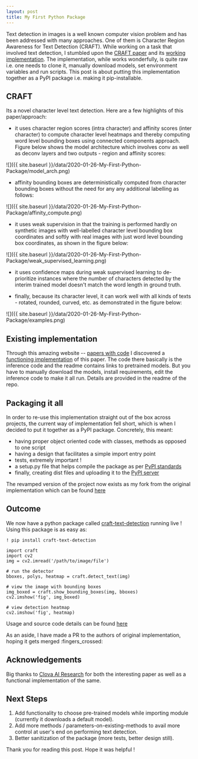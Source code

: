 ```yaml
---
layout: post
title: My First Python Package
---
```



Text detection in images is a well known computer vision problem and has been addressed with many 
approaches. One of them is Character Region Awareness for Text Detection (CRAFT). While working on 
a task that involved text detection, I stumbled upon the [CRAFT paper](https://arxiv.org/pdf/1904.01941.pdf) 
and its [working implementation](https://github.com/clovaai/CRAFT-pytorch). The implementation, while
works wonderfully, is quite raw i.e. one needs to clone it, manually download models, set environment 
variables and run scripts. This post is about putting this implementation together as a PyPI package 
i.e. making it pip-installable.



## CRAFT

Its a novel character level text detection. Here are a few highlights of this paper/approach:

- it uses character region scores (intra character) and affinity scores (inter character) 
to compute character level heatmaps and thereby computing word level bounding boxes using
connected components approach. Figure below shows the model architecture which involves conv
as well as deconv layers and two outputs - region and affinity scores:

![]({{ site.baseurl }}/data/2020-01-26-My-First-Python-Package/model_arch.png)

- affinity bounding boxes are deterministically computed from character bounding boxes without
the need for any any additional labelling as follows:

![]({{ site.baseurl }}/data/2020-01-26-My-First-Python-Package/affinity_compute.png)

- it uses weak supervision in that the training is performed hardly on synthetic images with
well-labelled character level bounding box coordinates and softly with real images with just 
word level bounding box coordinates, as shown in the figure below:

![]({{ site.baseurl }}/data/2020-01-26-My-First-Python-Package/weak_supervised_learning.png)

- it uses confidence maps during weak supervised learning to de-prioritize instances where
the number of characters detected by the interim trained model doesn't match the word length
in ground truth.

- finally, because its character level, it can work well with all kinds of texts - rotated, 
rounded, curved, etc. as demonstrated in the figure below:

![]({{ site.baseurl }}/data/2020-01-26-My-First-Python-Package/examples.png)


## Existing implementation

Through this amazing website -- [papers with code](https://paperswithcode.com/paper/character-region-awareness-for-text-detection) 
I discovered a [functioning implementation](https://github.com/clovaai/CRAFT-pytorch) of this paper. The code
there basically is the inference code and the readme contains links to pretrained models.
But you have to manually download the models, install requirements, edit the inference code to make it all run. Details are
 provided in the readme of the repo.

## Packaging it all

In order to re-use this implementation straight out of the box across projects, the current way of implementation fell
short, which is when I decided to put it together as a PyPI package. Concretely, this meant:
- having proper object oriented code with classes, methods as opposed to one script
- having a design that facilitates a simple import entry point
- tests, extremely important !
- a setup.py file that helps compile the package as per [PyPI standards](https://packaging.python.org/tutorials/packaging-projects/)
- finally, creating dist files and uploading it to the [PyPI server](https://pypi.org/)

The revamped version of the project now exists as my fork from the original implementation 
which can be found [here](https://github.com/arj7192/CRAFT-pytorch)


## Outcome

We now have a python package called [craft-text-detection](https://pypi.org/project/craft-text-detection/0.0.1/) 
running live !
Using this package is as easy as:
```
! pip install craft-text-detection

import craft
import cv2
img = cv2.imread('/path/to/image/file')

# run the detector
bboxes, polys, heatmap = craft.detect_text(img)

# view the image with bounding boxes
img_boxed = craft.show_bounding_boxes(img, bboxes)
cv2.imshow('fig', img_boxed)

# view detection heatmap
cv2.imshow('fig', heatmap)

```
 
Usage and source code details can be found [here](https://github.com/arj7192/CRAFT-pytorch)

As an aside, I have made a PR to the authors of original implementation, hoping it gets merged :fingers_crossed:

## Acknowledgements

Big thanks to [Clova AI Research](https://github.com/clovaai) for both the interesting 
paper as well as a functional implementation of the same.


## Next Steps
1. Add functionality to choose pre-trained models while importing module (currently it downloads a default model).
2. Add more methods / parameters-on-existing-methods to avail more control at user's end on performing text detection.
2. Better sanitization of the package (more tests, better design still).



Thank you for reading this post. Hope it was helpful !


